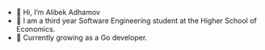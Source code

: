 - 👋 Hi, I’m Alibek Adhamov
- 🔭 I am a third year Software Engineering student at the Higher School of Economics.
- 🌱 Currently growing as a Go developer.

<!---
adhamov8/adhamov8 is a ✨ special ✨ repository because its `README.md` (this file) appears on your GitHub profile.
You can click the Preview link to take a look at your changes.
--->
